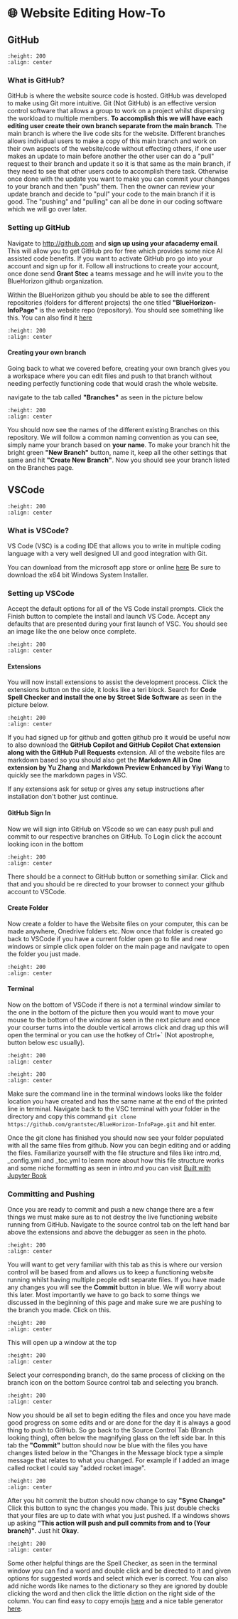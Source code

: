 # 🌐 Website Editing How-To

## GitHub

```{image} ./pictures/GitHub.png   
:height: 200
:align: center  
``` 

### What is GitHub?

GitHub is where the website source code is hosted. GitHub was developed to make using Git more intuitive. Git (Not GitHub) is an effective version control software that allows a group to work on a project whilst dispersing the workload to multiple members. **To accomplish this we will have each editing user create their own branch separate from the main branch**. The main branch is where the live code sits for the website. Different branches allows individual users to make a copy of this main branch and work on their own aspects of the website/code without effecting others, if one user makes an update to main before another the other user can do a "pull" request to their branch and update it so it is that same as the main branch, if they need to see that other users code to accomplish there task. Otherwise once done with the update you want to make you can commit your changes to your branch and then "push" them. Then the owner can review your update branch and decide to "pull" your code to the main branch if it is good. The "pushing" and "pulling" can all be done in our coding software which we will go over later. 

### Setting up GitHub

Navigate to http://github.com and **sign up using your afacademy email**. This will allow you to get GitHub pro for free which provides some nice AI assisted code benefits. If you want to activate GitHub pro go into your account and sign up for it. Follow all instructions to create your account, once done send **Grant Stec** a teams message and he will invite you to the BlueHorizon github organization. 

Within the BlueHorizon github you should be able to see the different repositories (folders for different projects) the one titled **"BlueHorizon-InfoPage"** is the website repo (repository). You should see something like this. You can also find it [here](https://github.com/USAFA-Blue-Horizon/BlueHorizon-InfoPage)

```{image} ./pictures/GitHubRepo.png   
:height: 200
:align: center  
``` 
#### Creating your own branch 
Going back to what we covered before, creating your own branch gives you a workspace where you can edit files and push to that branch without needing perfectly functioning code that would crash the whole website. 

navigate to the tab called **"Branches"** as seen in the picture below
```{image} ./pictures/GitHubRepoBranches.png   
:height: 200
:align: center  
``` 
You should now see the names of the different existing Branches on this repository. We will follow a common naming convention as you can see, simply name your branch based on **your name**. To make your branch hit the bright green **"New Branch"** button, name it, keep all the other settings that same and hit **"Create New Branch"**. Now you should see your branch listed on the Branches page. 


## VSCode

```{image} ./pictures/vs-code.jpg   
:height: 200
:align: center  
``` 

### What is VSCode?

VS Code (VSC) is a coding IDE that allows you to write in multiple coding language with a very well designed UI and good integration with Git. 

You can download from the microsoft app store or online [here](https://code.visualstudio.com/download) Be sure to download the x64 bit Windows System Installer. 

### Setting up VSCode

Accept the default options for all of the VS Code install prompts.  Click the Finish button to complete the install and launch VS Code.  Accept any defaults that are presented during your first launch of VSC.  You should see an image like the one below once complete.

```{image} ./pictures/vsc-welcome.png   
:height: 200
:align: center  
``` 
#### Extensions

You will now install extensions to assist the development process. Click the extensions button on the side, it looks like a teri block. Search for **Code Spell Checker and install the one by Street Side Software** as seen in the picture below. 

```{image} ./pictures/VSC_extensions.png  
:height: 200
:align: center  
``` 

If you had signed up for github and gotten github pro it would be useful now to also download the **GitHub Copilot and GitHub Copilot Chat extension along with the GitHub Pull Requests** extension. All of the website files are markdown based so you should also get the **Markdown All in One extension by Yu Zhang** and **Markdown Preview Enhanced by Yiyi Wang** to quickly see the markdown pages in VSC. 

If any extensions ask for setup or gives any setup instructions after installation don't bother just continue. 
#### GitHub Sign In

Now we will sign into GitHub on VScode so we can easy push pull and commit to our respective branches on GitHub. To Login click the account looking icon in the bottom 

```{image} ./pictures/VSC_Account.png  
:height: 200
:align: center  
```
There should be a connect to GitHub button or something similar. Click and that and you should be re directed to your browser to connect your github account to VSCode. 

#### Create Folder

Now create a folder to have the Website files on your computer, this can be made anywhere, Onedrive folders etc. Now once that folder is created go back to VSCode if you have a current folder open go to file and new windows or simple click open folder on the main page and navigate to open the folder you just made. 

```{image} ./pictures/Open_Folder.png  
:height: 200
:align: center  
```
#### Terminal

Now on the bottom of VSCode if there is not a terminal window similar to the one in the bottom of the picture then you would want to move your mouse to the bottom of the window as seen in the next picture and once your courser turns into the double vertical arrows click and drag up this will open the terminal or you can use the hotkey of Ctrl+` (Not apostrophe, button below esc usually).

```{image} ./pictures/vsc_terminal.png  
:height: 200
:align: center  
```

```{image} ./pictures/Terminal_Open.png  
:height: 200
:align: center  
```

Make sure the command line in the terminal windows looks like the folder location you have created and has the same name at the end of the printed line in terminal. Navigate back to the VSC terminal with your folder in the directory and copy this command `git clone https://github.com/grantstec/BlueHorizon-InfoPage.git` and hit enter. 


Once the git clone has finished you should now see your folder populated with all the same files from github. Now you can begin editing and or adding the files. Familiarize yourself with the file structure snd files like intro.md, _config.yml and _toc.yml to learn more about how this file structure works and some niche formatting as seen in intro.md you can visit [Built with Jupyter Book](https://jupyterbook.org/en/stable/intro.html)

### Committing and Pushing
Once you are ready to commit and push a new change there are a few things we must make sure as to not destroy the live functioning website running from GitHub. Navigate to the source control tab on the left hand bar above the extensions and above the debugger as seen in the photo. 

```{image} ./pictures/Source_Control.png  
:height: 200
:align: center  
```

You will want to get very familiar with this tab as this is where our version control will be based from and allows us to keep a functioning website running whilst having multiple people edit separate files. If you have made any changes you will see the **Commit** button in blue. We will worry about this later. Most importantly we have to go back to some things we discussed in the beginning of this page and make sure we are pushing to the branch you made. Click on this. 

```{image} ./pictures/branch.png  
:height: 200
:align: center  
```

This will open up a window at the top 

```{image} ./pictures/branch_selection.png  
:height: 200
:align: center  
```

Select your corresponding branch, do the same process of clicking on the branch icon on the bottom Source control tab and selecting you branch.

```{image} ./pictures/Source_Control_Branch.png  
:height: 200
:align: center  
```
Now you should be all set to begin editing the files and once you have made good progress on some edits and or are done for the day it is always a good thing to push to GitHub. So go back to the Source Control Tab (Branch looking thing), often below the magnifying glass on the left side bar. In this tab the **"Commit"** button should now be blue with the files you have changes listed below in the "Changes in the Message block type a simple message that relates to what you changed. For example if I added an image called rocket I could say "added rocket image". 

```{image} ./pictures/Commit.png  
:height: 200
:align: center  
```
After you hit commit the button should now change to say **"Sync Change"** Click this button to sync the changes you made. This just double checks that your files are up to date with what you just pushed. If a windows shows up asking **"This action will push and pull commits from and to (Your branch)"**. Just hit **Okay**.

```{image} ./pictures/sync.png  
:height: 200
:align: center  
```



Some other helpful things are the Spell Checker, as seen in the terminal window you can find a word and double click and be directed to it and given options for suggested words and select which ever is correct. You can also add niche words like names to the dictionary so they are ignored by double clicking the word and then click the little diction on the right side of the column. You can find easy to copy emojis [here](https://emojikitchen.dev/) and a nice table generator [here](https://www.tablesgenerator.com/markdown_tables).
